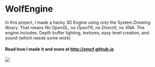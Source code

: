 # WolfEngine

In this project, I made a hacky 3D Engine using only the System.Drawing library. That means _No OpenGL, no OpenTK, no DirectX, no XNA._ The engine includes: Depth buffer lighting, textures, easy level creation, and sound (which needs some work)

#### Read how I made it and more at http://emcf.github.io

<img src='http://emcf.github.io/files/postfiles/Finished.gif'/>
